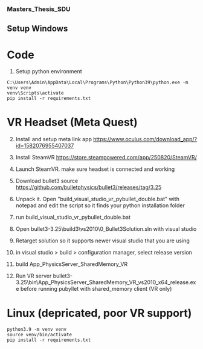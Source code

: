 ### Masters_Thesis_SDU

## Setup Windows

# Code
1. Setup python environment
```
C:\Users\Admin\AppData\Local\Programs\Python\Python39\python.exe -m venv venv
venv\Scripts\activate
pip install -r requirements.txt
```

# VR Headset (Meta Quest)
2. Install and setup meta link app
https://www.oculus.com/download_app/?id=1582076955407037

3. Install SteamVR
https://store.steampowered.com/app/250820/SteamVR/

4. Launch SteamVR. make sure headset is connected and working

5. Download bullet3 source
https://github.com/bulletphysics/bullet3/releases/tag/3.25

6. Unpack it. Open "build_visual_studio_vr_pybullet_double.bat" with notepad and edit the script so it finds your python installation folder

7. run build_visual_studio_vr_pybullet_double.bat

8. Open bullet3-3.25\build3\vs2010\0_Bullet3Solution.sln with visual studio

9. Retarget solution so it supports newer visual studio that you are using

10. in visual studio > build > configuration manager, select release version

11. build App_PhysicsServer_SharedMemory_VR

12. Run VR server bullet3-3.25\bin\App_PhysicsServer_SharedMemory_VR_vs2010_x64_release.exe before running pubyllet with shared_memory client (VR only)

# Linux (depricated, poor VR support)
```
python3.9 -m venv venv
source venv/bin/activate
pip install -r requirements.txt
```